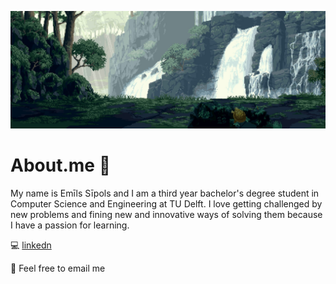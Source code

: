 ![](https://raw.githubusercontent.com/emilssipols11/emilssipols11/master/background.jpg)
# About.me :wave:
My name is Emīls Sīpols and I am a third year bachelor's degree student in Computer Science and Engineering at TU Delft. I love getting challenged by new problems and fining new and innovative ways of solving them because I have a passion for learning.

:computer: [linkedn](https://www.linkedin.com/in/em%C4%ABls-s%C4%ABpols-b6aa44200/)

:email: Feel free to email me
